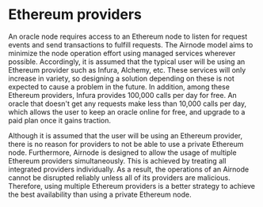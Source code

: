 # Ethereum providers

An oracle node requires access to an Ethereum node to listen for request events and send transactions to fulfill requests.
The Airnode model aims to minimize the node operation effort using managed services wherever possible.
Accordingly, it is assumed that the typical user will be using an Ethereum provider such as Infura, Alchemy, etc.
These services will only increase in variety, so designing a solution depending on these is not expected to cause a problem in the future.
In addition, among these Ethereum providers, Infura provides 100,000 calls per day for free.
An oracle that doesn't get any requests make less than 10,000 calls per day, which allows the user to keep an oracle online for free, and upgrade to a paid plan once it gains traction.

Although it is assumed that the user will be using an Ethereum provider, there is no reason for providers to not be able to use a private Ethereum node.
Furthermore, Airnode is designed to allow the usage of multiple Ethereum providers simultaneously.
This is achieved by treating all integrated providers individually.
As a result, the operations of an Airnode cannot be disrupted reliably unless all of its providers are malicious.
Therefore, using multiple Ethereum providers is a better strategy to achieve the best availability than using a private Ethereum node.
